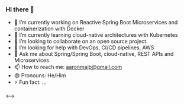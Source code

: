 ### Hi there 👋

<!--
**aaronmaj/aaronmaj** is a ✨ _special_ ✨ repository because its `README.md` (this file) appears on your GitHub profile.

Here are some ideas to get you started:-->

- 🔭 I’m currently working on Reactive Spring Boot Microservices and containerization with Docker
- 🌱 I’m currently learning cloud-native architectures with Kubernetes
- 👯 I’m looking to collaborate on an open source project.
- 🤔 I’m looking for help with DevOps, CI/CD pipelines, AWS 
- 💬 Ask me about Spring/Spring Boot, cloud-native, REST APIs and Microservices
- 📫 How to reach me: aaronmajb@gmail.com
- 😄 Pronouns: He/Him
- ⚡ Fun fact: ...
<!--><-->
